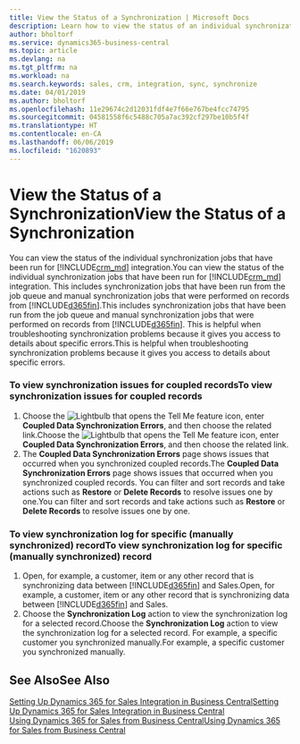 ```yaml
---
title: View the Status of a Synchronization | Microsoft Docs
description: Learn how to view the status of an individual synchronization job.
author: bholtorf
ms.service: dynamics365-business-central
ms.topic: article
ms.devlang: na
ms.tgt_pltfrm: na
ms.workload: na
ms.search.keywords: sales, crm, integration, sync, synchronize
ms.date: 04/01/2019
ms.author: bholtorf
ms.openlocfilehash: 11e29674c2d12031fdf4e7f66e767be4fcc74795
ms.sourcegitcommit: 04581558f6c5488c705a7ac392cf297be10b5f4f
ms.translationtype: HT
ms.contentlocale: en-CA
ms.lasthandoff: 06/06/2019
ms.locfileid: "1620893"
---
```

# <a name="view-the-status-of-a-synchronization"></a><span data-ttu-id="ff771-103">View the Status of a Synchronization</span><span class="sxs-lookup"><span data-stu-id="ff771-103">View the Status of a Synchronization</span></span>
<span data-ttu-id="ff771-104">You can view the status of the individual synchronization jobs that have been run for [!INCLUDE[crm_md](includes/crm_md.md)] integration.</span><span class="sxs-lookup"><span data-stu-id="ff771-104">You can view the status of the individual synchronization jobs that have been run for [!INCLUDE[crm_md](includes/crm_md.md)] integration.</span></span> <span data-ttu-id="ff771-105">This includes synchronization jobs that have been run from the job queue and manual synchronization jobs that were performed on records from [!INCLUDE[d365fin](includes/d365fin_md.md)].</span><span class="sxs-lookup"><span data-stu-id="ff771-105">This includes synchronization jobs that have been run from the job queue and manual synchronization jobs that were performed on records from [!INCLUDE[d365fin](includes/d365fin_md.md)].</span></span> <span data-ttu-id="ff771-106">This is helpful when troubleshooting synchronization problems because it gives you access to details about specific errors.</span><span class="sxs-lookup"><span data-stu-id="ff771-106">This is helpful when troubleshooting synchronization problems because it gives you access to details about specific errors.</span></span>

### <a name="to-view-synchronization-issues-for-coupled-records"></a><span data-ttu-id="ff771-107">To view synchronization issues for coupled records</span><span class="sxs-lookup"><span data-stu-id="ff771-107">To view synchronization issues for coupled records</span></span>
1. <span data-ttu-id="ff771-108">Choose the ![Lightbulb that opens the Tell Me feature](media/ui-search/search_small.png "Tell me what you want to do") icon, enter **Coupled Data Synchronization Errors**, and then choose the related link.</span><span class="sxs-lookup"><span data-stu-id="ff771-108">Choose the ![Lightbulb that opens the Tell Me feature](media/ui-search/search_small.png "Tell me what you want to do") icon, enter **Coupled Data Synchronization Errors**, and then choose the related link.</span></span>
2. <span data-ttu-id="ff771-109">The **Coupled Data Synchronization Errors** page shows issues that occurred when you synchronized coupled records.</span><span class="sxs-lookup"><span data-stu-id="ff771-109">The **Coupled Data Synchronization Errors** page shows issues that occurred when you synchronized coupled records.</span></span> <span data-ttu-id="ff771-110">You can filter and sort records and take actions such as **Restore** or **Delete Records** to resolve issues one by one.</span><span class="sxs-lookup"><span data-stu-id="ff771-110">You can filter and sort records and take actions such as **Restore** or **Delete Records** to resolve issues one by one.</span></span>

### <a name="to-view-synchronization-log-for-specific-manually-synchronized-record"></a><span data-ttu-id="ff771-111">To view synchronization log for specific (manually synchronized) record</span><span class="sxs-lookup"><span data-stu-id="ff771-111">To view synchronization log for specific (manually synchronized) record</span></span>
1. <span data-ttu-id="ff771-112">Open, for example, a customer, item or any other record that is synchronizing data between [!INCLUDE[d365fin](includes/d365fin_md.md)] and Sales.</span><span class="sxs-lookup"><span data-stu-id="ff771-112">Open, for example, a customer, item or any other record that is synchronizing data between [!INCLUDE[d365fin](includes/d365fin_md.md)] and Sales.</span></span>
2. <span data-ttu-id="ff771-113">Choose the **Synchronization Log** action to view the synchronization log for a selected record.</span><span class="sxs-lookup"><span data-stu-id="ff771-113">Choose the **Synchronization Log** action to view the synchronization log for a selected record.</span></span> <span data-ttu-id="ff771-114">For example, a specific customer you synchronized manually.</span><span class="sxs-lookup"><span data-stu-id="ff771-114">For example, a specific customer you synchronized manually.</span></span>

## <a name="see-also"></a><span data-ttu-id="ff771-115">See Also</span><span class="sxs-lookup"><span data-stu-id="ff771-115">See Also</span></span>  
[<span data-ttu-id="ff771-116">Setting Up Dynamics 365 for Sales Integration in Business Central</span><span class="sxs-lookup"><span data-stu-id="ff771-116">Setting Up Dynamics 365 for Sales Integration in Business Central</span></span>](admin-setting-up-integration-with-dynamics-sales.md)  
[<span data-ttu-id="ff771-117">Using Dynamics 365 for Sales from Business Central</span><span class="sxs-lookup"><span data-stu-id="ff771-117">Using Dynamics 365 for Sales from Business Central</span></span>](marketing-integrate-dynamicscrm.md)
